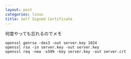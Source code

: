 ```yaml
---
layout: post
categories: linux
title: Self Signed Certificate
---
```

何度やっても忘れるのでメモ

<!--more-->

    openssl genrsa -des3 -out server.key 1024
    openssl rsa -in server.key -out server.key
    openssl req -new -x509 -key server.key -out server.crt
